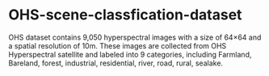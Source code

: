 # OHS-scene-classfication-dataset
OHS dataset contains 9,050 hyperspectral images with a size of 64×64 and a spatial resolution of 10m. These images are collected from OHS Hyperspectral satellite and labeled into 9 categories, including Farmland, Bareland, forest, industrial, residential, river, road, rural, sealake.
